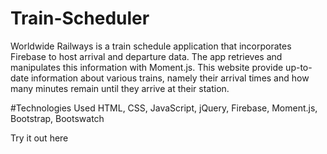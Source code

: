 # Train-Scheduler
Worldwide Railways is a train schedule application that incorporates Firebase to host arrival and departure data. The app retrieves and manipulates this information with Moment.js. This website provide up-to-date information about various trains, namely their arrival times and how many minutes remain until they arrive at their station.

#Technologies Used
HTML, CSS, JavaScript, jQuery, Firebase, Moment.js, Bootstrap, Bootswatch

Try it out here 
